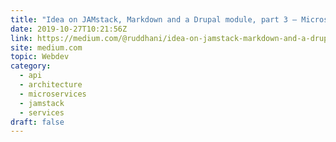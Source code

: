 ```yaml
---
title: "Idea on JAMstack, Markdown and a Drupal module, part 3 — Microservices and why it’s essential"
date: 2019-10-27T10:21:56Z
link: https://medium.com/@ruddhani/idea-on-jamstack-markdown-and-a-drupal-module-part-3-microservices-and-why-its-essential-bde73b706442?source=rss------jamstack-5&utm_medium=RSS&utm_source=hune
site: medium.com
topic: Webdev
category:
  - api
  - architecture
  - microservices
  - jamstack
  - services
draft: false
---
```


